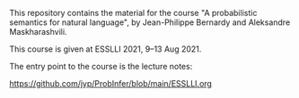 
This repository contains the material for the course "A probabilistic
semantics for natural language", by Jean-Philippe Bernardy and
Aleksandre Maskharashvili.


This course is given at ESSLLI 2021, 9–13 Aug 2021.


The entry point to the course is the lecture notes:

https://github.com/jyp/ProbInfer/blob/main/ESSLLI.org
